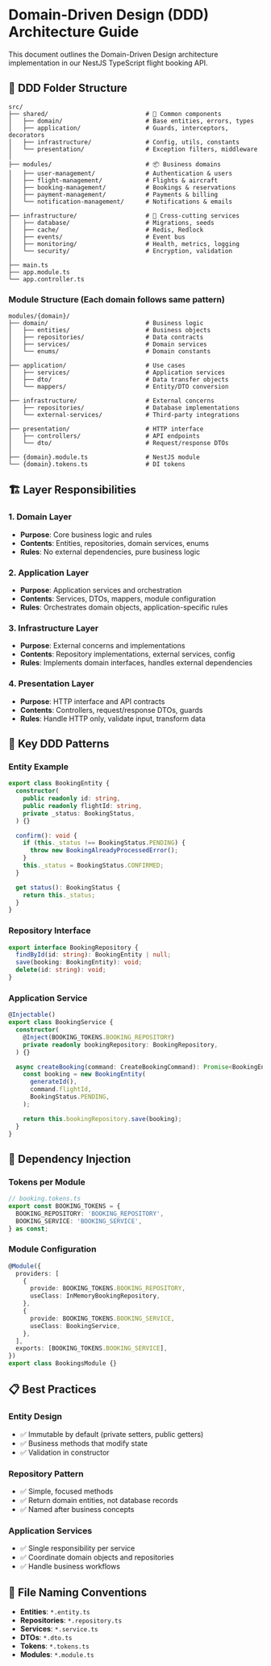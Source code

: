 # Domain-Driven Design (DDD) Architecture Guide

This document outlines the Domain-Driven Design architecture implementation in our NestJS TypeScript flight booking API.

## 📁 DDD Folder Structure

```
src/
├── shared/                           # 🤝 Common components
│   ├── domain/                       # Base entities, errors, types
│   ├── application/                  # Guards, interceptors, decorators
│   ├── infrastructure/               # Config, utils, constants
│   └── presentation/                 # Exception filters, middleware
│
├── modules/                          # 📦 Business domains
│   ├── user-management/              # Authentication & users
│   ├── flight-management/            # Flights & aircraft
│   ├── booking-management/           # Bookings & reservations
│   ├── payment-management/           # Payments & billing
│   └── notification-management/      # Notifications & emails
│
├── infrastructure/                   # 🔧 Cross-cutting services
│   ├── database/                     # Migrations, seeds
│   ├── cache/                        # Redis, Redlock
│   ├── events/                       # Event bus
│   ├── monitoring/                   # Health, metrics, logging
│   └── security/                     # Encryption, validation
│
├── main.ts
├── app.module.ts
└── app.controller.ts
```

### Module Structure (Each domain follows same pattern)

```
modules/{domain}/
├── domain/                           # Business logic
│   ├── entities/                     # Business objects
│   ├── repositories/                 # Data contracts
│   ├── services/                     # Domain services
│   └── enums/                        # Domain constants
│
├── application/                      # Use cases
│   ├── services/                     # Application services
│   ├── dto/                          # Data transfer objects
│   └── mappers/                      # Entity/DTO conversion
│
├── infrastructure/                   # External concerns
│   ├── repositories/                 # Database implementations
│   └── external-services/            # Third-party integrations
│
├── presentation/                     # HTTP interface
│   ├── controllers/                  # API endpoints
│   └── dto/                          # Request/response DTOs
│
├── {domain}.module.ts                # NestJS module
└── {domain}.tokens.ts                # DI tokens
```

## 🏗️ Layer Responsibilities

### 1. Domain Layer

- **Purpose**: Core business logic and rules
- **Contents**: Entities, repositories, domain services, enums
- **Rules**: No external dependencies, pure business logic

### 2. Application Layer

- **Purpose**: Application services and orchestration
- **Contents**: Services, DTOs, mappers, module configuration
- **Rules**: Orchestrates domain objects, application-specific rules

### 3. Infrastructure Layer

- **Purpose**: External concerns and implementations
- **Contents**: Repository implementations, external services, config
- **Rules**: Implements domain interfaces, handles external dependencies

### 4. Presentation Layer

- **Purpose**: HTTP interface and API contracts
- **Contents**: Controllers, request/response DTOs, guards
- **Rules**: Handle HTTP only, validate input, transform data

## 🎯 Key DDD Patterns

### Entity Example

```typescript
export class BookingEntity {
  constructor(
    public readonly id: string,
    public readonly flightId: string,
    private _status: BookingStatus,
  ) {}

  confirm(): void {
    if (this._status !== BookingStatus.PENDING) {
      throw new BookingAlreadyProcessedError();
    }
    this._status = BookingStatus.CONFIRMED;
  }

  get status(): BookingStatus {
    return this._status;
  }
}
```

### Repository Interface

```typescript
export interface BookingRepository {
  findById(id: string): BookingEntity | null;
  save(booking: BookingEntity): void;
  delete(id: string): void;
}
```

### Application Service

```typescript
@Injectable()
export class BookingService {
  constructor(
    @Inject(BOOKING_TOKENS.BOOKING_REPOSITORY)
    private readonly bookingRepository: BookingRepository,
  ) {}

  async createBooking(command: CreateBookingCommand): Promise<BookingEntity> {
    const booking = new BookingEntity(
      generateId(),
      command.flightId,
      BookingStatus.PENDING,
    );

    return this.bookingRepository.save(booking);
  }
}
```

## 🔧 Dependency Injection

### Tokens per Module

```typescript
// booking.tokens.ts
export const BOOKING_TOKENS = {
  BOOKING_REPOSITORY: 'BOOKING_REPOSITORY',
  BOOKING_SERVICE: 'BOOKING_SERVICE',
} as const;
```

### Module Configuration

```typescript
@Module({
  providers: [
    {
      provide: BOOKING_TOKENS.BOOKING_REPOSITORY,
      useClass: InMemoryBookingRepository,
    },
    {
      provide: BOOKING_TOKENS.BOOKING_SERVICE,
      useClass: BookingService,
    },
  ],
  exports: [BOOKING_TOKENS.BOOKING_SERVICE],
})
export class BookingsModule {}
```

## 📋 Best Practices

### Entity Design

- ✅ Immutable by default (private setters, public getters)
- ✅ Business methods that modify state
- ✅ Validation in constructor

### Repository Pattern

- ✅ Simple, focused methods
- ✅ Return domain entities, not database records
- ✅ Named after business concepts

### Application Services

- ✅ Single responsibility per service
- ✅ Coordinate domain objects and repositories
- ✅ Handle business workflows

## 📖 File Naming Conventions

- **Entities**: `*.entity.ts`
- **Repositories**: `*.repository.ts`
- **Services**: `*.service.ts`
- **DTOs**: `*.dto.ts`
- **Tokens**: `*.tokens.ts`
- **Modules**: `*.module.ts`

